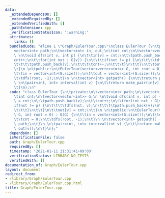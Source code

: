 ```yaml
---
data:
  _extendedDependsOn: []
  _extendedRequiredBy: []
  _extendedVerifiedWith: []
  _pathExtension: cpp
  _verificationStatusIcon: ':warning:'
  attributes:
    links: []
  bundledCode: "#line 1 \"Graph/EulerTour.cpp\"\nclass EulerTour {\n\tprivate:\n\t\
    vector<int> path;\n\tvector<int> in, out;\n\tint cnt;\n\tvector<vector<int>> G;\n\
    \ \n\tvoid dfs(int v, int p) {\n\t\tin[v] = cnt;\n\t\tpath.push_back(v);\n\t\t\
    cnt++;\n\t\tfor(int nxt : G[v]) {\n\t\t\tif(nxt != p) {\n\t\t\t\tdfs(nxt, v);\n\
    \t\t\t\tpath.push_back(v);\n\t\t\t\tcnt++;\n\t\t\t}\n\t\t}\n\t\tout[v] = cnt;\n\
    \t}\n \n\tpublic:\n\tEulerTour(vector<vector<int>> G, int root = 0) : G(G) {\n\
    \t\tin = vector<int>(G.size());\n\t\tout = vector<int>(G.size());\n\t\tcnt = 0;\n\
    \t\tdfs(root, -1);\n\t}\n \n\tvector<int> getpath() {\n\t\treturn path;\n\t}\n\
    \ \n\tpair<int, int> interval(int v) {\n\t\treturn make_pair(in[v], out[v]);\n\
    \t}\n};\n"
  code: "class EulerTour {\n\tprivate:\n\tvector<int> path;\n\tvector<int> in, out;\n\
    \tint cnt;\n\tvector<vector<int>> G;\n \n\tvoid dfs(int v, int p) {\n\t\tin[v]\
    \ = cnt;\n\t\tpath.push_back(v);\n\t\tcnt++;\n\t\tfor(int nxt : G[v]) {\n\t\t\t\
    if(nxt != p) {\n\t\t\t\tdfs(nxt, v);\n\t\t\t\tpath.push_back(v);\n\t\t\t\tcnt++;\n\
    \t\t\t}\n\t\t}\n\t\tout[v] = cnt;\n\t}\n \n\tpublic:\n\tEulerTour(vector<vector<int>>\
    \ G, int root = 0) : G(G) {\n\t\tin = vector<int>(G.size());\n\t\tout = vector<int>(G.size());\n\
    \t\tcnt = 0;\n\t\tdfs(root, -1);\n\t}\n \n\tvector<int> getpath() {\n\t\treturn\
    \ path;\n\t}\n \n\tpair<int, int> interval(int v) {\n\t\treturn make_pair(in[v],\
    \ out[v]);\n\t}\n};"
  dependsOn: []
  isVerificationFile: false
  path: Graph/EulerTour.cpp
  requiredBy: []
  timestamp: '2021-01-11 21:31:41+09:00'
  verificationStatus: LIBRARY_NO_TESTS
  verifiedWith: []
documentation_of: Graph/EulerTour.cpp
layout: document
redirect_from:
- /library/Graph/EulerTour.cpp
- /library/Graph/EulerTour.cpp.html
title: Graph/EulerTour.cpp
---
```

